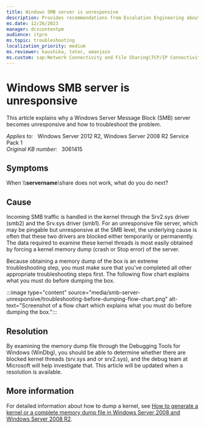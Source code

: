 ```yaml
---
title: Windows SMB server is unresponsive
description: Provides recommendations from Escalation Engineering about what to do when a Windows SMB server is unresponsive
ms.date: 12/26/2023
manager: dcscontentpm
audience: itpro
ms.topic: troubleshooting
localization_priority: medium
ms.reviewer: kaushika, tatec, amanjain
ms.custom: sap:Network Connectivity and File Sharing\TCP/IP Connectivity (TCP Protocol, NLA, WinHTTP), csstroubleshoot
---
```

# Windows SMB server is unresponsive

This article explains why a Windows Server Message Block (SMB) server becomes unresponsive and how to troubleshoot the problem.

_Applies to:_ &nbsp; Windows Server 2012 R2, Windows Server 2008 R2 Service Pack 1  
_Original KB number:_ &nbsp; 3061415

## Symptoms

When \\\\**servername**\\share does not work, what do you do next?

## Cause

Incoming SMB traffic is handled in the kernel through the Srv2.sys driver (smb2) and the Srv.sys driver (smb1). For an unresponsive file server, which may be pingable but unresponsive at the SMB level, the underlying cause is often that these two drivers are blocked either temporarily or permanently. The data required to examine these kernel threads is most easily obtained by forcing a kernel memory dump (crash or Stop error) of the server.

Because obtaining a memory dump of the box is an extreme troubleshooting step, you must make sure that you've completed all other appropriate troubleshooting steps first. The following flow chart explains what you must do before dumping the box.

:::image type="content" source="media/smb-server-unresponsive/troubleshooting-before-dumping-flow-chart.png" alt-text="Screenshot of a flow chart which explains what you must do before dumping the box.":::

## Resolution

By examining the memory dump file through the Debugging Tools for Windows (WinDbg), you should be able to determine whether there are blocked kernel threads (srv.sys and or srv2.sys), and the debug team at Microsoft will help investigate that. This article will be updated when a resolution is available.

## More information

For detailed information about how to dump a kernel, see [How to generate a kernel or a complete memory dump file in Windows Server 2008 and Windows Server 2008 R2](https://support.microsoft.com/help/969028).
